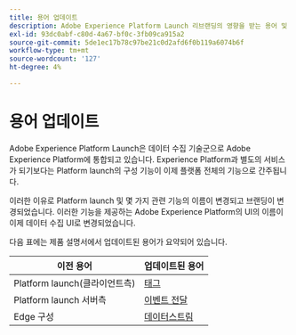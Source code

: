 ```yaml
---
title: 용어 업데이트
description: Adobe Experience Platform Launch 리브랜딩의 영향을 받는 용어 및 UI 요소의 전체 목록입니다.
exl-id: 93dc0abf-c80d-4a67-bf0c-3fb09ca915a2
source-git-commit: 5de1ec17b78c97be21c0d2afd6f0b119a6074b6f
workflow-type: tm+mt
source-wordcount: '127'
ht-degree: 4%

---
```


# 용어 업데이트

Adobe Experience Platform Launch은 데이터 수집 기술군으로 Adobe Experience Platform에 통합되고 있습니다. Experience Platform과 별도의 서비스가 되기보다는 Platform launch의 구성 기능이 이제 플랫폼 전체의 기능으로 간주됩니다.

이러한 이유로 Platform launch 및 몇 가지 관련 기능의 이름이 변경되고 브랜딩이 변경되었습니다. 이러한 기능을 제공하는 Adobe Experience Platform의 UI의 이름이 이제 데이터 수집 UI로 변경되었습니다.

다음 표에는 제품 설명서에서 업데이트된 용어가 요약되어 있습니다.

| 이전 용어 | 업데이트된 용어 |
|---|---|
| Platform launch(클라이언트측) | [태그](./home.md) |
| Platform launch 서버측 | [이벤트 전달](./ui/event-forwarding/overview.md) |
| Edge 구성 | [데이터스트림](/help/datastreams/overview.md) |
